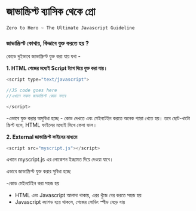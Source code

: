 # জাভাস্ক্রিপ্ট ব্যাসিক থেকে প্রো


```javascript
Zero to Hero ~ The Ultimate Javascript Guideline
```


### জাভাস্ক্রিপ্ট কোথায়, কিভাবে যুক্ত করতে হয় ? 


কোডে দুইভাবে জাভাস্ক্রিপ্ট যুক্ত করা যায় যথা - 

**1. HTML পেজের মধ্যেই Script ট্যাগ দিয়ে যুক্ত করা যায়।**
```javascript
<script type="text/javascript">

//JS code goes here
//এখানে সকল জাভাস্ক্রিপ্ট কোড বসবে

</script>

 ```

-এভাবে যুক্ত করার অসুবিধা হচ্ছে - কোড দেখতে এবং মেইনটেইন করতে অনেক প্যারা খেতে হয়। তবে ছোট-খাটো স্ক্রিপ্ট হলে, HTML ফাইলের মধ্যেই লিখে ফেলা ভাল। 


**2. External জাভাস্ক্রিপ্ট ফাইলের মাধ্যমে**

```javascript
<script src="myscript.js"></script>
```

এখানে myscript.js এর লোকেশন ইচ্ছামত দিয়ে দেওয়া যাবে। 

এভাবে জাভাস্ক্রিপ্ট যুক্ত করার সুবিধা হচ্ছে 

-কোড মেইনটেইন করা সহজ হয়
- HTML এবং Javascript আলাদা থাকায়, এরর খুঁজে বের করতে সহজ হয়
- Javascript ক্যাশড হয়ে থাকলে, পেজের লোডিং স্পীড বেড়ে যায় 
